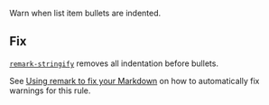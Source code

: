 Warn when list item bullets are indented.

## Fix

[`remark-stringify`](https://github.com/remarkjs/remark/tree/HEAD/packages/remark-stringify)
removes all indentation before bullets.

See [Using remark to fix your Markdown](https://github.com/remarkjs/remark-lint#using-remark-to-fix-your-markdown)
on how to automatically fix warnings for this rule.